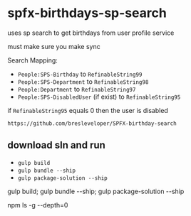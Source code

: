 # spfx-birthdays-sp-search

uses sp search to get birthdays from user profile service

must make sure you make sync

Search Mapping:
* `People:SPS-Birthday` to `RefinableString99`
* `People:SPS-Department` to `RefinableString98` 
* `People:Department` to `RefinableString97`
* `People:SPS-DisabledUser` (if exist) to `RefinableString95`

if `RefinableString95` equals 0 then the user is disabled

`https://github.com/bresleveloper/SPFX-birthday-search`


## download sln and run

* `gulp build`
* `gulp bundle --ship`
* `gulp package-solution --ship`

gulp build; gulp bundle --ship; gulp package-solution --ship



npm ls -g --depth=0

